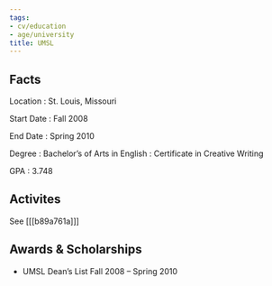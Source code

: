 ```yaml
---
tags:
- cv/education
- age/university
title: UMSL
---
```


Facts
-----

Location
:   St. Louis, Missouri

Start Date
:   Fall 2008

End Date
:   Spring 2010

Degree
:   Bachelor’s of Arts in English
:   Certificate in Creative Writing

GPA
:   3.748

Activites
---------

See [[[b89a761a]]]

Awards & Scholarships
---------------------

-   UMSL Dean’s List Fall 2008 – Spring 2010
